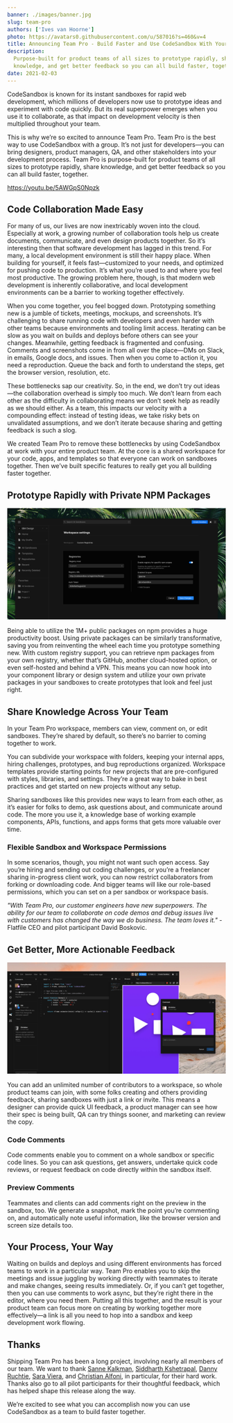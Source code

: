 ```yaml
---
banner: ./images/banner.jpg
slug: team-pro
authors: ['Ives van Hoorne']
photo: https://avatars0.githubusercontent.com/u/587016?s=460&v=4
title: Announcing Team Pro - Build Faster and Use CodeSandbox With Your Team
description:
  Purpose-built for product teams of all sizes to prototype rapidly, share
  knowledge, and get better feedback so you can all build faster, together.
date: 2021-02-03
---
```


CodeSandbox is known for its instant sandboxes for rapid web development, which
millions of developers now use to prototype ideas and experiment with code
quickly. But its real superpower emerges when you use it to collaborate, as that
impact on development velocity is then multiplied throughout your team.

This is why we’re so excited to announce Team Pro. Team Pro is the best way to
use CodeSandbox with a group. It’s not just for developers—you can bring
designers, product managers, QA, and other stakeholders into your development
process. Team Pro is purpose-built for product teams of all sizes to prototype
rapidly, share knowledge, and get better feedback so you can all build faster,
together.

https://youtu.be/5AWGpS0Npzk

## Code Collaboration Made Easy

For many of us, our lives are now inextricably woven into the cloud. Especially
at work, a growing number of collaboration tools help us create documents,
communicate, and even design products together. So it’s interesting then that
software development has lagged in this trend. For many, a local development
environment is still their happy place. When building for yourself, it feels
fast—customized to your needs, and optimized for pushing code to production.
It’s what you’re used to and where you feel most productive. The growing problem
here, though, is that modern web development is inherently collaborative, and
local development environments can be a barrier to working together effectively.

When you come together, you feel bogged down. Prototyping something new is a
jumble of tickets, meetings, mockups, and screenshots. It’s challenging to share
running code with developers and even harder with other teams because
environments and tooling limit access. Iterating can be slow as you wait on
builds and deploys before others can see your changes. Meanwhile, getting
feedback is fragmented and confusing. Comments and screenshots come in from all
over the place—DMs on Slack, in emails, Google docs, and issues. Then when you
come to action it, you need a reproduction. Queue the back and forth to
understand the steps, get the browser version, resolution, etc.

These bottlenecks sap our creativity. So, in the end, we don’t try out ideas—the
collaboration overhead is simply too much. We don’t learn from each other as the
difficulty in collaborating means we don’t seek help as readily as we should
either. As a team, this impacts our velocity with a compounding effect: instead
of testing ideas, we take risky bets on unvalidated assumptions, and we don’t
iterate because sharing and getting feedback is such a slog.

We created Team Pro to remove these bottlenecks by using CodeSandbox at work
with your entire product team. At the core is a shared workspace for your code,
apps, and templates so that everyone can work on sandboxes together. Then we’ve
built specific features to really get you all building faster together.

## Prototype Rapidly with Private NPM Packages

![Use Private NPM packages](./images/Private_NPM.jpg)

Being able to utilize the 1M+ public packages on npm provides a huge
productivity boost. Using private packages can be similarly transformative,
saving you from reinventing the wheel each time you prototype something new.
With custom registry support, you can retrieve npm packages from your own
registry, whether that’s GitHub, another cloud-hosted option, or even
self-hosted and behind a VPN. This means you can now hook into your component
library or design system and utilize your own private packages in your sandboxes
to create prototypes that look and feel just right.

## Share Knowledge Across Your Team

In your Team Pro workspace, members can view, comment on, or edit sandboxes.
They’re shared by default, so there’s no barrier to coming together to work.

You can subdivide your workspace with folders, keeping your internal apps,
hiring challenges, prototypes, and bug reproductions organized. Workspace
templates provide starting points for new projects that are pre-configured with
styles, libraries, and settings. They’re a great way to bake in best practices
and get started on new projects without any setup.

Sharing sandboxes like this provides new ways to learn from each other, as it’s
easier for folks to demo, ask questions about, and communicate around code. The
more you use it, a knowledge base of working example components, APIs,
functions, and apps forms that gets more valuable over time.

### Flexible Sandbox and Workspace Permissions

In some scenarios, though, you might not want such open access. Say you’re
hiring and sending out coding challenges, or you’re a freelancer sharing
in-progress client work, you can now restrict collaborators from forking or
downloading code. And bigger teams will like our role-based permissions, which
you can set on a per sandbox or workspace basis.

_"With Team Pro, our customer engineers have new superpowers. The ability for
our team to collaborate on code demos and debug issues live with customers has
changed the way we do business. The team loves it."_ - Flatfile CEO and pilot
participant David Boskovic.

## Get Better, More Actionable Feedback

![Add comments on code or visuals](./images/previewComments.jpg)

You can add an unlimited number of contributors to a workspace, so whole product
teams can join, with some folks creating and others providing feedback, sharing
sandboxes with just a link or invite. This means a designer can provide quick UI
feedback, a product manager can see how their spec is being built, QA can try
things sooner, and marketing can review the copy.

### Code Comments

Code comments enable you to comment on a whole sandbox or specific code lines.
So you can ask questions, get answers, undertake quick code reviews, or request
feedback on code directly within the sandbox itself.

### Preview Comments

Teammates and clients can add comments right on the preview in the sandbox, too.
We generate a snapshot, mark the point you’re commenting on, and automatically
note useful information, like the browser version and screen size details too.

## Your Process, Your Way

Waiting on builds and deploys and using different environments has forced teams
to work in a particular way. Team Pro enables you to skip the meetings and issue
juggling by working directly with teammates to iterate and make changes, seeing
results immediately. Or, if you can’t get together, then you can use comments to
work async, but they’re right there in the editor, where you need them. Putting
all this together, and the result is your product team can focus more on
creating by working together more effectively—a link is all you need to hop into
a sandbox and keep development work flowing.

## Thanks

Shipping Team Pro has been a long project, involving nearly all members of our
team. We want to thank [Sanne Kalkman](https://twitter.com/sannekalkman),
[Siddharth Kshetrapal](https://twitter.com/siddharthkp),
[Danny Ruchtie](https://twitter.com/druchtie),
[Sara Viera](https://twitter.com/NikkitaFTW), and
[Christian Alfoni](https://twitter.com/christianalfoni), in particular, for
their hard work. Thanks also go to all pilot participants for their thoughtful
feedback, which has helped shape this release along the way.

We’re excited to see what you can accomplish now you can use CodeSandbox as a
team to build faster together.
